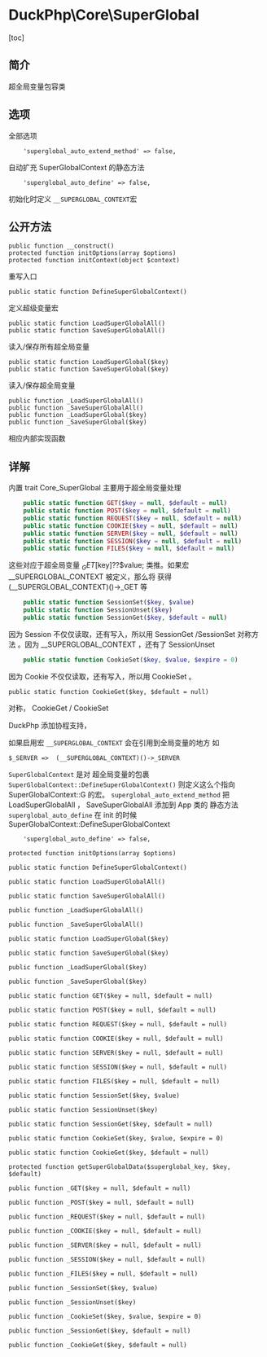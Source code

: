 # DuckPhp\Core\SuperGlobal
[toc]
## 简介
 超全局变量包容类
## 选项
全部选项

        'superglobal_auto_extend_method' => false,
自动扩充 SuperGlobalContext 的静态方法

        'superglobal_auto_define' => false,
初始化时定义  `__SUPERGLOBAL_CONTEXT`宏

## 公开方法


    public function __construct()
    protected function initOptions(array $options)
    protected function initContext(object $context)
重写入口

    public static function DefineSuperGlobalContext()
定义超级变量宏

    public static function LoadSuperGlobalAll()
    public static function SaveSuperGlobalAll()
读入/保存所有超全局变量

    public static function LoadSuperGlobal($key)
    public static function SaveSuperGlobal($key)
读入/保存超全局变量

    public function _LoadSuperGlobalAll()
    public function _SaveSuperGlobalAll()
    public function _LoadSuperGlobal($key)
    public function _SaveSuperGlobal($key)
相应内部实现函数

## 详解

内置 trait Core_SuperGlobal 主要用于超全局变量处理
```php
    public static function GET($key = null, $default = null)
    public static function POST($key = null, $default = null)
    public static function REQUEST($key = null, $default = null)
    public static function COOKIE($key = null, $default = null)
    public static function SERVER($key = null, $default = null)
    public static function SESSION($key = null, $default = null)
    public static function FILES($key = null, $default = null)
```
这些对应于超全局变量 $_GET[$key]??$value; 类推。如果宏 \_\_SUPERGLOBAL_CONTEXT 被定义，那么将 获得 (\_\_SUPERGLOBAL_CONTEXT)()->\_GET 等
```php
    public static function SessionSet($key, $value)
    public static function SessionUnset($key)
    public static function SessionGet($key, $default = null)

```
因为 Session 不仅仅读取，还有写入，所以用 SessionGet  /SessionSet 对称方法 。因为 \_\_SUPERGLOBAL_CONTEXT ，还有了 SessionUnset


```php
    public static function CookieSet($key, $value, $expire = 0)
```
因为 Cookie 不仅仅读取，还有写入，所以用 CookieSet 。


    public static function CookieGet($key, $default = null)
对称， CookieGet / CookieSet


DuckPhp 添加协程支持，

如果启用宏 `__SUPERGLOBAL_CONTEXT` 会在引用到全局变量的地方 如

`$_SERVER =>  (__SUPERGLOBAL_CONTEXT)()->_SERVER `

`SuperGlobalContext` 是对 超全局变量的包裹
`SuperGlobalContext::DefineSuperGlobalContext()`  则定义这么个指向 SuperGlobalContext::G 的宏。
`superglobal_auto_extend_method` 把 LoadSuperGlobalAll ， SaveSuperGlobalAll 添加到 App 类的 静态方法
`superglobal_auto_define` 在 init 的时候 SuperGlobalContext::DefineSuperGlobalContext   




        'superglobal_auto_define' => false,

    protected function initOptions(array $options)

    public static function DefineSuperGlobalContext()

    public static function LoadSuperGlobalAll()

    public static function SaveSuperGlobalAll()

    public function _LoadSuperGlobalAll()

    public function _SaveSuperGlobalAll()

    public static function LoadSuperGlobal($key)

    public static function SaveSuperGlobal($key)

    public function _LoadSuperGlobal($key)

    public function _SaveSuperGlobal($key)

    public static function GET($key = null, $default = null)

    public static function POST($key = null, $default = null)

    public static function REQUEST($key = null, $default = null)

    public static function COOKIE($key = null, $default = null)

    public static function SERVER($key = null, $default = null)

    public static function SESSION($key = null, $default = null)

    public static function FILES($key = null, $default = null)

    public static function SessionSet($key, $value)

    public static function SessionUnset($key)

    public static function SessionGet($key, $default = null)

    public static function CookieSet($key, $value, $expire = 0)

    public static function CookieGet($key, $default = null)

    protected function getSuperGlobalData($superglobal_key, $key, $default)

    public function _GET($key = null, $default = null)

    public function _POST($key = null, $default = null)

    public function _REQUEST($key = null, $default = null)

    public function _COOKIE($key = null, $default = null)

    public function _SERVER($key = null, $default = null)

    public function _SESSION($key = null, $default = null)

    public function _FILES($key = null, $default = null)

    public function _SessionSet($key, $value)

    public function _SessionUnset($key)

    public function _CookieSet($key, $value, $expire = 0)

    public function _SessionGet($key, $default = null)

    public function _CookieGet($key, $default = null)

##

